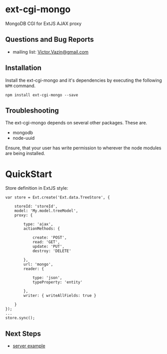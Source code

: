 # ext-cgi-mongo
MongoDB CGI for ExtJS AJAX proxy

## Questions and Bug Reports
* mailing list: Victor.Vazin@gmail.com

## Installation
Install the ext-cgi-mongo and it's dependencies by executing
the following `NPM` command.
```
npm install ext-cgi-mongo --save
```
## Troubleshooting
The ext-cgi-mongo depends on several other packages. These are.

* mongodb
* node-uuid

Ensure, that your user has write permission to wherever the node modules
are being installed.

QuickStart
==========
Store definition in ExtJS style:
```
var store = Ext.create('Ext.data.TreeStore', {
			
	storeId: 'storeId',
	model: 'My.model.treeModel',			
	proxy: {

		type: 'ajax',
		actionMethods: {

			create: 'POST',
			read: 'GET',
			update: 'PUT',
			destroy: 'DELETE'

		},
		url: 'mongo',
		reader: {
	
			type: 'json',
			typeProperty: 'entity'
		
		},
		writer: { writeAllFields: true }

	}
});
...
store.sync();
```
## Next Steps
 * [server example](https://www.npmjs.com/package/sd-server)
